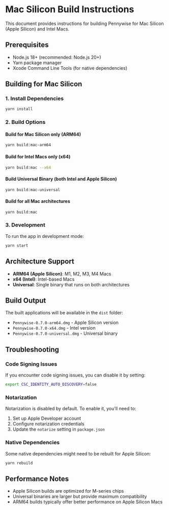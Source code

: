 # Mac Silicon Build Instructions

This document provides instructions for building Pennywise for Mac Silicon (Apple Silicon) and Intel Macs.

## Prerequisites

- Node.js 18+ (recommended: Node.js 20+)
- Yarn package manager
- Xcode Command Line Tools (for native dependencies)

## Building for Mac Silicon

### 1. Install Dependencies

```bash
yarn install
```

### 2. Build Options

#### Build for Mac Silicon only (ARM64)
```bash
yarn build:mac-arm64
```

#### Build for Intel Macs only (x64)
```bash
yarn build:mac --x64
```

#### Build Universal Binary (both Intel and Apple Silicon)
```bash
yarn build:mac-universal
```

#### Build for all Mac architectures
```bash
yarn build:mac
```

### 3. Development

To run the app in development mode:

```bash
yarn start
```

## Architecture Support

- **ARM64 (Apple Silicon)**: M1, M2, M3, M4 Macs
- **x64 (Intel)**: Intel-based Macs
- **Universal**: Single binary that runs on both architectures

## Build Output

The built applications will be available in the `dist` folder:
- `Pennywise-0.7.0-arm64.dmg` - Apple Silicon version
- `Pennywise-0.7.0-x64.dmg` - Intel version
- `Pennywise-0.7.0-universal.dmg` - Universal binary

## Troubleshooting

### Code Signing Issues
If you encounter code signing issues, you can disable it by setting:
```bash
export CSC_IDENTITY_AUTO_DISCOVERY=false
```

### Notarization
Notarization is disabled by default. To enable it, you'll need to:
1. Set up Apple Developer account
2. Configure notarization credentials
3. Update the `notarize` setting in `package.json`

### Native Dependencies
Some native dependencies might need to be rebuilt for Apple Silicon:
```bash
yarn rebuild
```

## Performance Notes

- Apple Silicon builds are optimized for M-series chips
- Universal binaries are larger but provide maximum compatibility
- ARM64 builds typically offer better performance on Apple Silicon Macs
